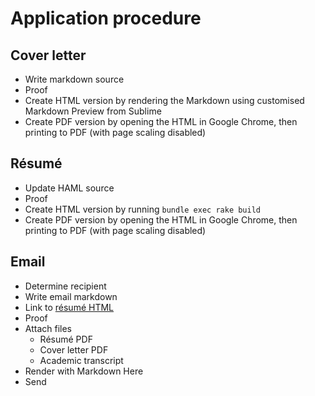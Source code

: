 # Application procedure

## Cover letter

- Write markdown source
- Proof
- Create HTML version by rendering the Markdown using customised Markdown Preview from Sublime
- Create PDF version by opening the HTML in Google Chrome, then printing to PDF (with page scaling disabled)

## Résumé

- Update HAML source
- Proof
- Create HTML version by running `bundle exec rake build`
- Create PDF version by opening the HTML in Google Chrome, then printing to PDF (with page scaling disabled)

## Email

- Determine recipient
- Write email markdown
- Link to [résumé HTML](http://bit.ly/brendan-weibrecht-resume)
- Proof
- Attach files
	+ Résumé PDF
	+ Cover letter PDF
	+ Academic transcript
- Render with Markdown Here
- Send